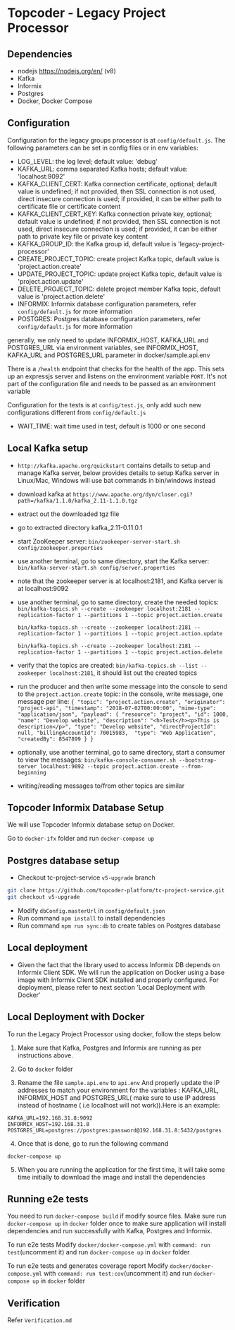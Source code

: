 # Topcoder - Legacy Project Processor

## Dependencies

- nodejs https://nodejs.org/en/ (v8)
- Kafka
- Informix
- Postgres
- Docker, Docker Compose

## Configuration

Configuration for the legacy groups processor is at `config/default.js`.
The following parameters can be set in config files or in env variables:
- LOG_LEVEL: the log level; default value: 'debug'
- KAFKA_URL: comma separated Kafka hosts; default value: 'localhost:9092'
- KAFKA_CLIENT_CERT: Kafka connection certificate, optional; default value is undefined;
    if not provided, then SSL connection is not used, direct insecure connection is used;
    if provided, it can be either path to certificate file or certificate content
- KAFKA_CLIENT_CERT_KEY: Kafka connection private key, optional; default value is undefined;
    if not provided, then SSL connection is not used, direct insecure connection is used;
    if provided, it can be either path to private key file or private key content
- KAFKA_GROUP_ID: the Kafka group id, default value is 'legacy-project-processor'
- CREATE_PROJECT_TOPIC: create project Kafka topic, default value is 'project.action.create'
- UPDATE_PROJECT_TOPIC: update project Kafka topic, default value is 'project.action.update'
- DELETE_PROJECT_TOPIC: delete project member Kafka topic, default value is 'project.action.delete'
- INFORMIX: Informix database configuration parameters, refer `config/default.js` for more information
- POSTGRES: Postgres database configuration parameters, refer `config/default.js` for more information

generally, we only need to update INFORMIX_HOST, KAFKA_URL and POSTGRES_URL via environment variables, see INFORMIX_HOST, KAFKA_URL and POSTGRES_URL parameter in docker/sample.api.env

There is a `/health` endpoint that checks for the health of the app. This sets up an expressjs server and listens on the environment variable `PORT`. It's not part of the configuration file and needs to be passed as an environment variable

Configuration for the tests is at `config/test.js`, only add such new configurations different from `config/default.js`
- WAIT_TIME: wait time used in test, default is 1000 or one second

## Local Kafka setup

- `http://kafka.apache.org/quickstart` contains details to setup and manage Kafka server,
  below provides details to setup Kafka server in Linux/Mac, Windows will use bat commands in bin/windows instead
- download kafka at `https://www.apache.org/dyn/closer.cgi?path=/kafka/1.1.0/kafka_2.11-1.1.0.tgz`
- extract out the downloaded tgz file
- go to extracted directory kafka_2.11-0.11.0.1
- start ZooKeeper server:
  `bin/zookeeper-server-start.sh config/zookeeper.properties`
- use another terminal, go to same directory, start the Kafka server:
  `bin/kafka-server-start.sh config/server.properties`
- note that the zookeeper server is at localhost:2181, and Kafka server is at localhost:9092
- use another terminal, go to same directory, create the needed topics:
  `bin/kafka-topics.sh --create --zookeeper localhost:2181 --replication-factor 1 --partitions 1 --topic project.action.create`

  `bin/kafka-topics.sh --create --zookeeper localhost:2181 --replication-factor 1 --partitions 1 --topic project.action.update`

  `bin/kafka-topics.sh --create --zookeeper localhost:2181 --replication-factor 1 --partitions 1 --topic project.action.delete`

- verify that the topics are created:
  `bin/kafka-topics.sh --list --zookeeper localhost:2181`,
  it should list out the created topics
- run the producer and then write some message into the console to send to the `project.action.create` topic:
  in the console, write message, one message per line:
  `{ "topic": "project.action.create", "originator": "project-api", "timestamp": "2018-07-02T00:00:00", "mime-type": "application/json", "payload": { "resource": "project", "id": 1000, "name": "Develop website", "description": "<h>Test</h><p>This is description</p>", "type": "Develop website", "directProjectId": null, "billingAccountId": 70015983,  "type": "Web Application", "createdBy": 8547899 } }`
- optionally, use another terminal, go to same directory, start a consumer to view the messages:
  `bin/kafka-console-consumer.sh --bootstrap-server localhost:9092 --topic project.action.create --from-beginning`
- writing/reading messages to/from other topics are similar

## Topcoder Informix Database Setup
We will use Topcoder Informix database setup on Docker.

Go to `docker-ifx` folder and run `docker-compose up`

## Postgres database setup

- Checkout tc-project-service `v5-upgrade` branch
```bash
git clone https://github.com/topcoder-platform/tc-project-service.git
git checkout v5-upgrade
```
- Modify `dbConfig.masterUrl` in `config/default.json`
- Run command `npm install` to install dependencies
- Run command `npm run sync:db` to create tables on Postgres database

## Local deployment
- Given the fact that the library used to access Informix DB depends on Informix Client SDK.
We will run the application on Docker using a base image with Informix Client SDK installed and properly configured.
For deployment, please refer to next section 'Local Deployment with Docker'

## Local Deployment with Docker

To run the Legacy Project Processor using docker, follow the steps below

1. Make sure that Kafka, Postgres and Informix are running as per instructions above.

2. Go to `docker` folder

3. Rename the file `sample.api.env` to `api.env` And properly update the IP addresses to match your environment for the variables : KAFKA_URL, INFORMIX_HOST and POSTGRES_URL( make sure to use IP address instead of hostname ( i.e localhost will not work)).Here is an example:
```
KAFKA_URL=192.168.31.8:9092
INFORMIX_HOST=192.168.31.8
POSTGRES_URL=postgres://postgres:password@192.168.31.8:5432/postgres
```

4. Once that is done, go to run the following command

```
docker-compose up
```

5. When you are running the application for the first time, It will take some time initially to download the image and install the dependencies

## Running e2e tests
You need to run `docker-compose build` if modify source files.
Make sure run `docker-compose up` in `docker` folder once to make sure application will install dependencies and run successfully with Kafka, Postgres and Informix.

To run e2e tests
Modify `docker/docker-compose.yml` with `command: run test`(uncomment it) and run `docker-compose up` in `docker` folder

To run e2e tests and generates coverage report
Modify `docker/docker-compose.yml` with `command: run test:cov`(uncomment it) and run `docker-compose up` in `docker` folder

## Verification
Refer `Verification.md`
